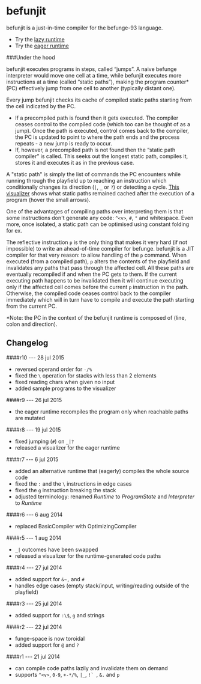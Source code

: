 befunjit
========

befunjit is a just-in-time compiler for the befunge-93 language.

+ Try the [lazy runtime](http://adrianton3.github.io/befunjit/demos/visualizer-lazy/visualizer.html)
+ Try the [eager runtime](http://adrianton3.github.io/befunjit/demos/visualizer-eager/visualizer.html)


###Under the hood

befunjit executes programs in steps, called “jumps”. A naive befunge interpreter would move one cell at a time, while befunjit executes more instructions at a time (called “static paths”), making the program counter\* (PC) effectively jump from one cell to another (typically distant one).

Every jump befunjit checks its cache of compiled static paths starting from the cell indicated by the PC.

+ If a precompiled path is found then it gets executed. The compiler ceases control to the compiled code (which too can be thought of as a jump). Once the path is executed, control comes back to the compiler, the PC is updated to point to where the path ends and the process repeats - a new jump is ready to occur.
+ If, however, a precompiled path is not found then the “static path compiler” is called. This seeks out the longest static path, compiles it, stores it and executes it as in the previous case.

A "static path" is simply the list of commands the PC encounters while running through the playfield up to reaching an instruction which conditionally changes its direction (`|`, `_` or `?`) or detecting a cycle. [This visualizer](http://adrianton3.github.io/befunjit/src/visualizer/visualizer.html) shows what static paths remained cached after the execution of a program (hover the small arrows).

One of the advantages of compiling paths over interpreting them is that some instructions don't generate any code: `^<v>`, `#`, `"` and whitespace. Even more, once isolated, a static path can be optimised using constant folding for ex.

The reflective instruction `p` is the only thing that makes it very hard (if not impossible) to write an ahead-of-time compiler for befunge. befunjit is a JIT compiler for that very reason: to allow handling of the `p` command. When executed (from a compiled path), `p` alters the contents of the playfield and invalidates any paths that pass through the affected cell. All these paths are eventually recompiled if and when the PC gets to them. If the current executing path happens to be invalidated then it will continue executing only if the affected cell comes before the current `p` instruction in the path. Otherwise, the compiled code ceases control back to the compiler immediately which will in turn have to compile and execute the path starting from the current PC.

*Note: the PC in the context of the befunjit runtime is composed of (line, colon and direction).


Changelog
---------

####r10 --- 28 jul 2015
 + reversed operand order for `-/%`
 + fixed the `\` operation for stacks with less than 2 elements
 + fixed reading chars when given no input
 + added sample programs to the visualizer

####r9 --- 26 jul 2015
 + the eager runtime recompiles the program only when reachable paths are mutated

####r8 --- 19 jul 2015
 + fixed jumping (`#`) on `_|?`
 + released a visualizer for the eager runtime

####r7 --- 6 jul 2015
 + added an alternative runtime that (eagerly) compiles the whole source code
 + fixed the `:` and the `\` instructions in edge cases
 + fixed the `g` instruction breaking the stack
 + adjusted terminology: renamed *Runtime* to *ProgramState* and *Interpreter* to *Runtime*

####r6 --- 6 aug 2014
 + replaced BasicCompiler with OptimizingCompiler

####r5 --- 1 aug 2014
 + `_|` outcomes have been swapped
 + released a visualizer for the runtime-generated code paths

####r4 --- 27 jul 2014
 + added support for `&~,` and `#`
 + handles edge cases (empty stack/input, writing/reading outside of the playfield)

####r3 --- 25 jul 2014
 + added support for `:\$`, `g` and strings

####r2 --- 22 jul 2014
 + funge-space is now toroidal
 + added support for `@` and `?`

####r1 --- 21 jul 2014
 + can compile code paths lazily and invalidate them on demand
 + supports `^<v>`, `0-9`, `+-*/%`, `|_`, ``!` ``, `&.` and `p`